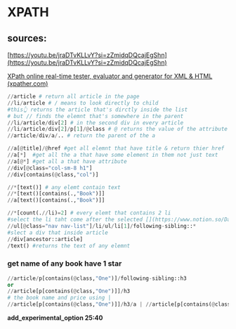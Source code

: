 # XPATH

## sources:

[https://youtu.be/jraDTvKLLvY?si=zZmidqDQcajEgShn](https://youtu.be/jraDTvKLLvY?si=zZmidqDQcajEgShn)

[XPath online real-time tester, evaluator and generator for XML & HTML (xpather.com)](http://xpather.com/XALN8HoB)

```python
//article # return all article in the page
//li/article # / means to look directly to child
#this👆 returns the article that's dirctly inside the list 
# but // finds the elemnt that's somewhere in the parent
//li/article/div[2] # in the second div in every article
//li/article/div[2]/p[1]/@class # @ returns the value of the attribute
//article/div/a/.. # return the parent of the a

//a[@title]/@href #get all elemnt that have title & return thier href
//a[*]  #get all the a that have some element in them not just text
//a[@*] #get all a that have attribute
//div[@class="col-sm-8 h1"]
//div[contains(@class,"col")]

//*[text()] # any elemt contain text
//*[text()[contains(.,"Book")]]
//a[text()[contains(.,"Book")]]

//*[count(.//li)=2] # every elemt that contains 2 li
#select the li taht come after the selected [](https://www.notion.so/Data-since-76e8e3e5f6674ab8879e934375da123e?pvs=21)li
//ul[@class="nav nav-list"]/li/ul/li[1]/following-sibling::*
#slect a div that inside article
//div[ancestor::article]
/text() #returns the text of any elemnt
```

### get name of any book have 1 star

```python
//article/p[contains(@class,"One")]/following-sibling::h3
or
//article[p[contains(@class,"One")]]/h3
# the book name and price using |
//article[p[contains(@class,"One")]]/h3/a | //article[p[contains(@class,"One")]]//p[@class="price_color"]
```

**add_experimental_option  25:40**
